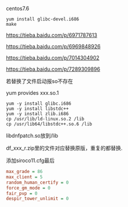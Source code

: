 centos7.6

 ``` shell
yum install glibc-devel.i686
make
 ```

https://tieba.baidu.com/p/6971787613

https://tieba.baidu.com/p/6969848926

https://tieba.baidu.com/p/7014304902

https://tieba.baidu.com/p/7289309896

若替换了文件启动报so不存在

yum provides xxx.so.1

``` shell
yum -y install glibc.i686
yum -y install libstdc++
yum -y install zlib.i686
cp /usr/lib/ld-linux.so.2 /lib
cp /usr/lib64/libstdc++.so.6 /lib
```

libdnfpatch.so放到/lib

df_xxx_r.zip里的文件对应替换原版，重复的都替换.

添加siroco11.cfg最后

``` siroco11.cfg
max_grade = 86
max_client = 5
random_human_certify = 0
force_gm_mode = 0
fair_pvp = 0
despir_tower_unlimit = 0
```

